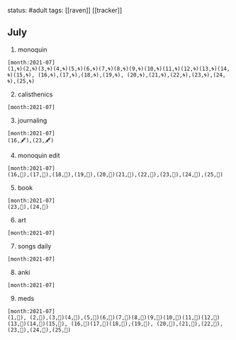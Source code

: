 status: #adult 
tags: [[raven]] [[tracker]]
## July
1. monoquin
```habitt
[month:2021-07]
(1,🌀)(2,🌀)(3,🌀)(4,🌀)(5,🌀)(6,🌀)(7,🌀)(8,🌀)(9,🌀)(10,🌀)(11,🌀)(12,🌀)(13,🌀)(14,🌀)(15,🌀), (16,🌀),(17,🌀),(18,🌀),(19,🌀), (20,🌀),(21,🌀),(22,🌀),(23,🌀),(24,🌀),(25,🌀)
```

2. calisthenics
```habitt
[month:2021-07]
```

3. journaling
```habitt
[month:2021-07]
(16,🖋),(23,🖋)
```

4. monoquin edit
```habitt
[month:2021-07]
(16,💎),(17,💎),(18,💎),(19,💎),(20,💎)(21,💎),(22,💎),(23,💎),(24,💎),(25,💎)
```

5. book
```habitt
[month:2021-07]
(23,📖),(24,📖)
```

6. art
```habitt
[month:2021-07]
```

7. songs daily
```habitt
[month:2021-07]
```

8. anki
```habitt
[month:2021-07]
```

9. meds 
```habitt
[month:2021-07]
(1,💊), (2,💊),(3,💊)(4,💊),(5,💊)(6,💊)(7,💊)(8,💊)(9,💊)(10,💊)(11,💊)(12,💊)(13,💊)(14,💊)(15,💊), (16,💊)(17,💊)(18,💊),(19,💊), (20,💊),(21,💊),(22,💊), (23,💊),(24,💊),(25,💊)
```